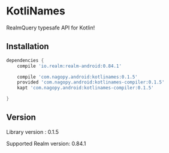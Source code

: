 # KotliNames

RealmQuery typesafe API for Kotlin!

## Installation

```groovy
dependencies {
    compile 'io.realm:realm-android:0.84.1'

    compile 'com.nagopy.android:kotlinames:0.1.5'
    provided 'com.nagopy.android:kotlinames-compiler:0.1.5'
    kapt 'com.nagopy.android:kotlinames-compiler:0.1.5'

}
```

## Version

Library version : 0.1.5

Supported Realm version: 0.84.1
